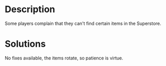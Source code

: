 # Description
Some players complain that they can't find certain items in the Superstore.
# Solutions
No fixes available, the items rotate, so patience is virtue.